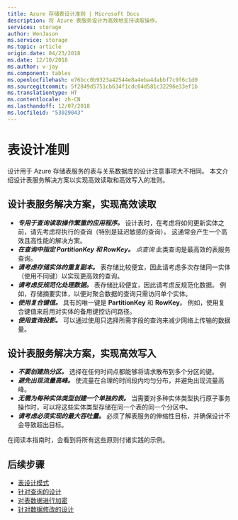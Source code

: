 ```yaml
---
title: Azure 存储表设计准则 | Microsoft Docs
description: 将 Azure 表服务设计为高效地支持读取操作。
services: storage
author: WenJason
ms.service: storage
ms.topic: article
origin.date: 04/23/2018
ms.date: 12/10/2018
ms.author: v-jay
ms.component: tables
ms.openlocfilehash: e76bcc0b9323a42544e8a4eba4dabbf7c9f6c1d0
ms.sourcegitcommit: 5f2849d5751cb634f1cdc04d581c32296e33ef1b
ms.translationtype: HT
ms.contentlocale: zh-CN
ms.lasthandoff: 12/07/2018
ms.locfileid: "53029043"
---
```

# <a name="guidelines-for-table-design"></a>表设计准则

设计用于 Azure 存储表服务的表与关系数据库的设计注意事项大不相同。 本文介绍设计表服务解决方案以实现高效读取和高效写入的准则。

## <a name="design-your-table-service-solution-to-be-read-efficient"></a>设计表服务解决方案，实现高效读取

* ***专用于查询读取操作繁重的应用程序。*** 设计表时，在考虑将如何更新实体之前，请先考虑将执行的查询（特别是延迟敏感的查询）。 这通常会产生一个高效且高性能的解决方案。  
* ***在查询中指定 PartitionKey 和 RowKey。*** *点查询* 此类查询是最高效的表服务查询。  
* ***请考虑存储实体的重复副本。*** 表存储比较便宜，因此请考虑多次存储同一实体（使用不同键）以实现更高效的查询。  
* ***请考虑反规范化处理数据。*** 表存储比较便宜，因此请考虑反规范化数据。 例如，存储摘要实体，以便对聚合数据的查询只需访问单个实体。  
* ***使用复合键值。*** 具有的唯一键是 **PartitionKey** 和 **RowKey**。 例如，使用复合键值来启用对实体的备用键控访问路径。  
* ***使用查询投影。*** 可以通过使用只选择所需字段的查询来减少网络上传输的数据量。  

## <a name="design-your-table-service-solution-to-be-write-efficient"></a>设计表服务解决方案，实现高效写入  

* ***不要创建热分区。*** 选择在任何时间点都能够将请求散布到多个分区的键。  
* ***避免出现流量高峰。*** 使流量在合理的时间段内均匀分布，并避免出现流量高峰。
* ***无需为每种实体类型创建一个单独的表。*** 当需要对多种实体类型执行原子事务操作时，可以将这些实体类型存储在同一个表的同一个分区中。
* ***请考虑必须实现的最大吞吐量。*** 必须了解表服务的伸缩性目标，并确保设计不会导致超出目标。  

在阅读本指南时，会看到将所有这些原则付诸实践的示例。 

## <a name="next-steps"></a>后续步骤

- [表设计模式](table-storage-design-patterns.md)
- [针对查询的设计](table-storage-design-for-query.md)
- [对表数据进行加密](table-storage-design-encrypt-data.md)
- [针对数据修改的设计](table-storage-design-for-modification.md)